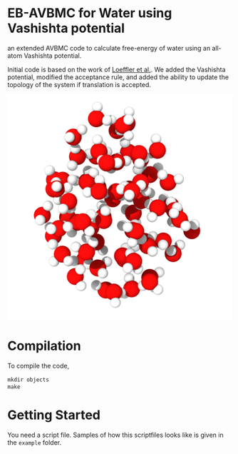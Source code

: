 # EB-AVBMC for Water using Vashishta potential 
an extended AVBMC code to calculate free-energy of water using an all-atom Vashishta potential. 

Initial code is based on the work of [Loeffler et al.](https://github.com/mrnucleation/NucleationSimulationMC). We added the Vashishta potential, modified the acceptance rule, and added the ability to update the topology of the system if translation is accepted.  


![Silica-water system.](./data/66_cluster.png) 


# Compilation 
To compile the code, 
```
mkdir objects
make
``` 

# Getting Started
You need a script file. Samples of how this scriptfiles looks like is given in the `example` folder.


